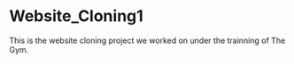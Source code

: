 # Website_Cloning1
This is the website cloning project we worked on under the trainning of The Gym.
